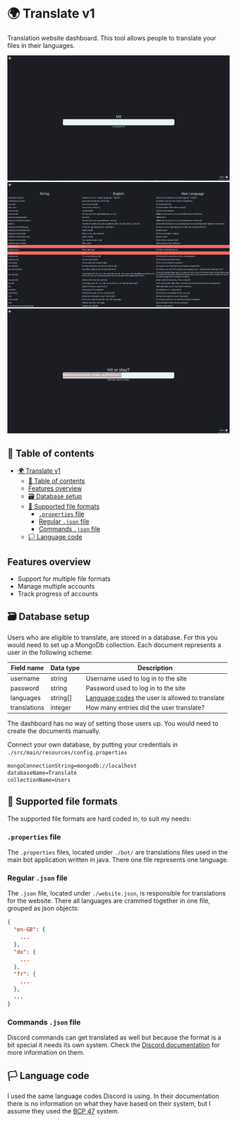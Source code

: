# 🌍 Translate v1

Translation website dashboard. This tool allows people to translate your files in their languages.

<img src="editor-empty.png">

<img src="overview.png">

<img src="editor-full.png">

## 📌 Table of contents

<!-- TOC -->
* [🌍 Translate v1](#-translate-v1)
  * [📌 Table of contents](#-table-of-contents)
  * [Features overview](#features-overview)
  * [🗃️ Database setup](#-database-setup)
  * [📂 Supported file formats](#-supported-file-formats)
    * [`.properties` file](#properties-file)
    * [Regular `.json` file](#regular-json-file)
    * [Commands `.json` file](#commands-json-file)
  * [🏳️ Language code](#-language-code)
<!-- TOC -->

## Features overview

* Support for multiple file formats
* Manage multiple accounts
* Track progress of accounts

## 🗃️ Database setup

Users who are eligible to translate, are stored in a database. For this you would need to set up a MongoDb collection. Each
document represents a user in the following scheme:

| Field name   | Data type | Description                                                        |
|--------------|-----------|--------------------------------------------------------------------|
| username     | string    | Username used to log in to the site                                |
| password     | string    | Password used to log in to the site                                |
| languages    | string[]  | [Language codes](#-language-code) the user is allowed to translate |
| translations | integer   | How many entries did the user translate?                           |

The dashboard has no way of setting those users up. You would need to create the documents manually.

Connect your own database, by putting your credentials in `./src/main/resources/config.properties`

```properties
mongoConnectionString=mongodb://localhost
databaseName=Translate
collectionName=Users
```

## 📂 Supported file formats

The supported file formats are hard coded in, to suit my needs:

### `.properties` file

The `.properties` files, located under `./bot/` are translations files used in the main bot application written in java.
There one file represents one language.

### Regular `.json` file

The `.json` file, located under `./website.json`, is responsible for translations for the website. There all languages are
crammed together in one file, grouped as json objects:

```json
{
  "en-GB": {
    ...
  },
  "de": {
    ...
  },
  "fr": {
    ...
  },
  ...
}
```

### Commands `.json` file

Discord commands can get translated as well but because the format is a bit special it needs its own system. Check
the [Discord documentation](https://discord.com/developers/docs/interactions/application-commands) for more information on
them.

## 🏳️ Language code

I used the same language codes Discord is using. In their documentation there is no information on what they have based on
their system, but I assume they used the [BCP 47](https://en.wikipedia.org/wiki/IETF_language_tag) system.